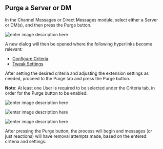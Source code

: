 ## Purge a Server or DM
In the Channel Messages or Direct Messages module, select either a Server or DM(s), and then press the Purge button.

![enter image description here](https://i.imgur.com/uxlGhiO.png)

A new dialog will then be opened where the following hyperlinks become relevant:

 - [Configure Criteria](https://github.com/prathercc/discrub-ext/blob/development/docs/configuring_the_search_criteria.md)
 - [Tweak Settings](https://github.com/prathercc/discrub-ext/blob/development/docs/settings.md)
 
 After setting the desired criteria and adjusting the extension settings as needed, proceed to the Purge tab and press the Purge button.
 
**Note:** At least one User is required to be selected under the Criteria tab, in order for the Purge button to be enabled.

![enter image description here](https://i.imgur.com/rZimbme.png)

![enter image description here](https://i.imgur.com/hyKwooA.png)

![enter image description here](https://i.imgur.com/wFruelw.png)

After pressing the Purge button, the process will begin and messages (or just reactions) will have removal attempts made, based on the entered criteria and settings.
